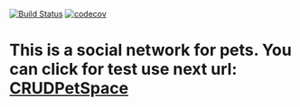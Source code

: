 [![Build Status](https://travis-ci.org/WeDism/CRUDPetSpace.svg?branch=master)](https://travis-ci.org/WeDism/PetSpace) 
[![codecov](https://codecov.io/gh/WeDism/PetSpace/branch/master/graph/badge.svg)](https://codecov.io/gh/WeDism/PetSpace)

# This is a social network for pets. You can click for test use next url: [CRUDPetSpace](https://crud-pet-space.herokuapp.com) 
